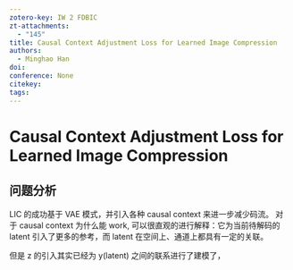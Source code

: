 ```yaml
---
zotero-key: IW 2 FDBIC
zt-attachments:
  - "145"
title: Causal Context Adjustment Loss for Learned Image Compression
authors:
  - Minghao Han
doi: 
conference: None
citekey: 
tags:
---
```

# Causal Context Adjustment Loss for Learned Image Compression

## 问题分析
LIC 的成功基于 VAE 模式，并引入各种 causal context 来进一步减少码流。
对于 causal context 为什么能 work, 可以很直观的进行解释：它为当前待解码的 latent 引入了更多的参考，而 latent 在空间上、通道上都具有一定的关联。

但是 z 的引入其实已经为 y(latent) 之间的联系进行了建模了，


